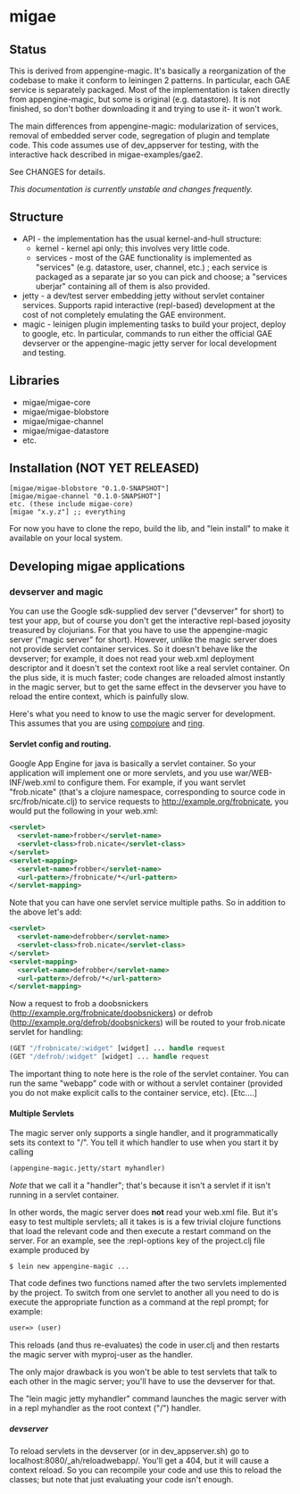 # migae

## Status

This is derived from appengine-magic.  It's basically a reorganization
of the codebase to make it conform to leiningen 2 patterns.  In
particular, each GAE service is separately packaged.  Most of the
implementation is taken directly from appengine-magic, but some is
original (e.g. datastore).  It is not finished, so don't bother
downloading it and trying to use it- it won't work.

The main differences from appengine-magic: modularization of services,
removal of embedded server code, segregation of plugin and template
code.  This code assumes use of dev_appserver for testing, with the
interactive hack described in migae-examples/gae2.

See CHANGES for details.

_*This documentation is currently unstable and changes frequently.*_

## Structure

 * API - the implementation has the usual kernel-and-hull structure:
   * kernel - kernel api only; this involves very little code.
   * services - most of the GAE functionality is implemented as "services"
     (e.g. datastore, user, channel, etc.) ; each service is packaged
     as a separate jar so you can pick and choose; a "services
     uberjar" containing all of them is also provided.
 * jetty - a dev/test server embedding jetty without servlet container
   services.  Supports rapid interactive (repl-based) development at
   the cost of not completely emulating the GAE environment.
 * magic - leinigen plugin implementing tasks to build your project,
   deploy to google, etc.  In particular, commands to run either the
   official GAE devserver or the appengine-magic jetty server for
   local development and testing.

## Libraries

 * migae/migae-core
 * migae/migae-blobstore
 * migae/migae-channel
 * migae/migae-datastore
 * etc.

## Installation (NOT YET RELEASED)

    [migae/migae-blobstore "0.1.0-SNAPSHOT"]
    [migae/migae-channel "0.1.0-SNAPSHOT"]
    etc. (these include migae-core)
    [migae "x.y.z"] ;; everything

For now you have to clone the repo, build the lib, and "lein install"
to make it available on your local system.

## Developing migae applications

### devserver and magic

You can use the Google sdk-supplied dev server ("devserver" for short)
to test your app, but of course you don't get the interactive
repl-based joyosity treasured by clojurians.  For that you have to use
the appengine-magic server ("magic server" for short).  However,
unlike the magic server does not provide servlet container services.
So it doesn't behave like the devserver; for example, it does not read
your web.xml deployment descriptor and it doesn't set the context root
like a real servlet container.  On the plus side, it is much faster;
code changes are reloaded almost instantly in the magic server, but to
get the same effect in the devserver you have to reload the entire
context, which is painfully slow.

Here's what you need to know to use the magic server for development.
This assumes that you are using [compojure](git://github.com/weavejester/compojure.git) and [ring](https://github.com/ring-clojure/ring).

#### Servlet config and routing.

Google App Engine for java is basically a servlet container.  So your
application will implement one or more servlets, and you use
war/WEB-INF/web.xml to configure them.  For example, if you want
servlet "frob.nicate" (that's a clojure namespace, corresponding to
source code in src/frob/nicate.clj) to service requests to
http://example.org/frobnicate, you would put the following in your
web.xml:

```xml
<servlet>
  <servlet-name>frobber</servlet-name>
  <servlet-class>frob.nicate</servlet-class>
</servlet>
<servlet-mapping>
  <servlet-name>frobber</servlet-name>
  <url-pattern>/frobnicate/*</url-pattern>
</servlet-mapping>
```

Note that you can have one servlet service multiple paths.  So in addition to the above let's add:

```xml
<servlet>
  <servlet-name>defrobber</servlet-name>
  <servlet-class>frob.nicate</servlet-class>
</servlet>
<servlet-mapping>
  <servlet-name>defrobber</servlet-name>
  <url-pattern>/defrob/*</url-pattern>
</servlet-mapping>
```

Now a request to frob a doobsnickers
(http://example.org/frobnicate/doobsnickers) or defrob
(http://example.org/defrob/doobsnickers) will be routed to your
frob.nicate servlet for handling:

```clojure
(GET "/frobnicate/:widget" [widget] ... handle request
(GET "/defrob/:widget" [widget] ... handle request
```

The important thing to note here is the role of the servlet container.
You can run the same "webapp" code with or without a servlet container
(provided you do not make explicit calls to the container service,
etc).  [Etc....]

#### Multiple Servlets

The magic server only supports a single handler, and it
programmatically sets its context to "/".  You tell it which handler
to use when you start it by calling

```clojure
(appengine-magic.jetty/start myhandler)
```

*Note* that we call it a "handler"; that's because it isn't a servlet
 if it isn't running in a servlet container.

In other words, the magic server does **not** read your web.xml file.
But it's easy to test multiple servlets; all it takes is is a few
trivial clojure functions that load the relevant code and then execute
a restart command on the server.  For an example, see the
:repl-options key of the project.clj file example produced by

```shell
$ lein new appengine-magic ...
```

That code defines two functions named after the two servlets
implemented by the project.  To switch from one servlet to another all
you need to do is execute the appropriate function as a command at the
repl prompt; for example:
```clojure
user=> (user)
```

This reloads (and thus re-evaluates) the code in user.clj and then
restarts the magic server with myproj-user as the handler.

The only major drawback is you won't be able to test servlets that
talk to each other in the magic server; you'll have to use the
devserver for that.

The "lein magic jetty myhandler" command launches the magic server
with in a repl myhandler as the root context ("/") handler.

##### devserver

To reload servlets in the devserver (or in dev_appserver.sh) go to
localhost:8080/_ah/reloadwebapp/.  You'll get a 404, but it will cause
a context reload.  So you can recompile your code and use this to
reload the classes; but note that just evaluating your code isn't
enough.